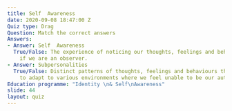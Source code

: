 ```yaml
---
title: Self  Awareness
date: 2020-09-08 18:47:00 Z
Quiz type: Drag
Question: Match the correct answers
Answers:
- Answer: Self  Awareness
  True/False: The experience of noticing our thoughts, feelings and behaviour, as
    if we are an observer.
- Answer: Subpersonalities
  True/False: Distinct patterns of thoughts, feelings and behaviours that we develop
    to adapt to various environments where we feel unable to be our authentic self.
Education programme: "Identity \n& Self\nAwareness"
slide: 44
layout: quiz
---
```

